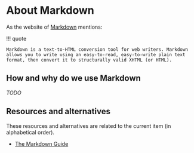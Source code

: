 # About Markdown

As the website of [Markdown](https://daringfireball.net/projects/markdown/)
mentions:

!!! quote

    Markdown is a text-to-HTML conversion tool for web writers. Markdown allows you to write using an easy-to-read, easy-to-write plain text format, then convert it to structurally valid XHTML (or HTML).

## How and why do we use Markdown

_TODO_

## Resources and alternatives

These resources and alternatives are related to the current item (in
alphabetical order).

- [The Markdown Guide](https://www.markdownguide.org/)
